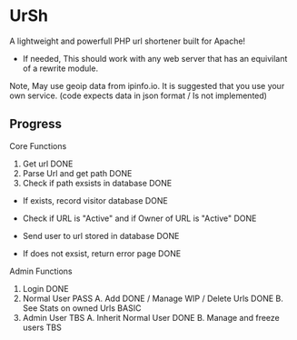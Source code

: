 # UrSh
A lightweight and powerfull PHP url shortener built for Apache!
- If needed, This should work with any web server that has an equivilant of a rewrite module.

Note, May use geoip data from ipinfo.io. It is suggested that you use your own service. (code expects data in json format / Is not implemented)

## Progress
Core Functions

1. Get url DONE
2. Parse Url and get path DONE
3. Check if path exsists in database DONE

  - If exists, record visitor database DONE
  - Check if URL is "Active" and if Owner of URL is "Active" DONE
  - Send user to url stored in database DONE

  - If does not exsist, return error page DONE

Admin Functions

1. Login DONE
2. Normal User PASS
    A. Add DONE / Manage WIP / Delete Urls DONE
    B. See Stats on owned Urls BASIC
3. Admin User TBS
    A. Inherit Normal User DONE
    B. Manage and freeze users TBS 
